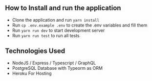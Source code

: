 ## How to Install and run the application

- Clone the application and run `yarn install`
- Run `cp .env.example .env` to create the .env variables and fill them
- Run `yarn run dev` to start development server
- Run `yarn run test` to run all tests


## Technologies Used

- NodeJS / Express / Typescript / GraphQL
- PostgreSQL Database with Typeorm as ORM
- Heroku For Hosting
